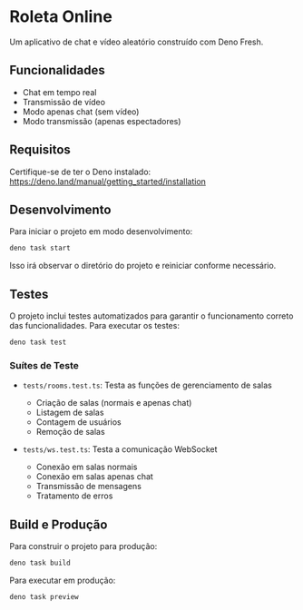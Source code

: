 # Roleta Online

Um aplicativo de chat e vídeo aleatório construído com Deno Fresh.

## Funcionalidades

- Chat em tempo real
- Transmissão de vídeo
- Modo apenas chat (sem vídeo)
- Modo transmissão (apenas espectadores)

## Requisitos

Certifique-se de ter o Deno instalado: https://deno.land/manual/getting_started/installation

## Desenvolvimento

Para iniciar o projeto em modo desenvolvimento:

```bash
deno task start
```

Isso irá observar o diretório do projeto e reiniciar conforme necessário.

## Testes

O projeto inclui testes automatizados para garantir o funcionamento correto das funcionalidades. Para executar os testes:

```bash
deno task test
```

### Suítes de Teste

- `tests/rooms.test.ts`: Testa as funções de gerenciamento de salas
  - Criação de salas (normais e apenas chat)
  - Listagem de salas
  - Contagem de usuários
  - Remoção de salas

- `tests/ws.test.ts`: Testa a comunicação WebSocket
  - Conexão em salas normais
  - Conexão em salas apenas chat
  - Transmissão de mensagens
  - Tratamento de erros

## Build e Produção

Para construir o projeto para produção:

```bash
deno task build
```

Para executar em produção:

```bash
deno task preview
```
